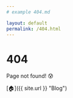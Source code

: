 ```yaml
---
# example 404.md

layout: default
permalink: /404.html
---
```


# 404

Page not found! :cold_sweat:

[:house:]({{ site.url }} "Blog")